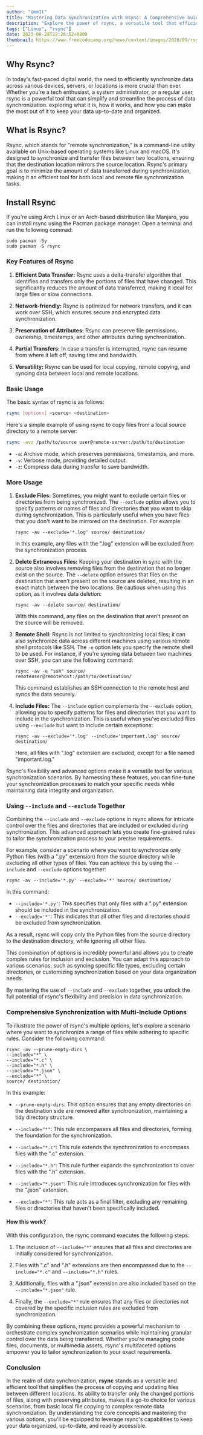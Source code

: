 ```yaml
---
author: "UmmIt"
title: "Mastering Data Synchronization with Rsync: A Comprehensive Guide"
description: "Explore the power of rsync, a versatile tool that efficiently synchronizes data between different locations, ensuring your files are up-to-date and organized."
tags: ["Linux", "rsync"]
date: 2023-08-28T22:26:52+0800
thumbnail: https://www.freecodecamp.org/news/content/images/2020/09/rsync.png
---
```


## Why Rsync?

In today's fast-paced digital world, the need to efficiently synchronize data across various devices, servers, or locations is more crucial than ever. Whether you're a tech enthusiast, a system administrator, or a regular user, rsync is a powerful tool that can simplify and streamline the process of data synchronization. exploring what it is, how it works, and how you can make the most out of it to keep your data up-to-date and organized.

## What is Rsync?

Rsync, which stands for "remote synchronization," is a command-line utility available on Unix-based operating systems like Linux and macOS. It's designed to synchronize and transfer files between two locations, ensuring that the destination location mirrors the source location. Rsync's primary goal is to minimize the amount of data transferred during synchronization, making it an efficient tool for both local and remote file synchronization tasks.

## Install Rsync

If you're using Arch Linux or an Arch-based distribution like Manjaro, you can install rsync using the Pacman package manager. Open a terminal and run the following commad:

```shell
sudo pacman -Sy
sudo pacman -S rsync
```

### Key Features of Rsync

1. **Efficient Data Transfer:** Rsync uses a delta-transfer algorithm that identifies and transfers only the portions of files that have changed. This significantly reduces the amount of data transferred, making it ideal for large files or slow connections.

2. **Network-friendly:** Rsync is optimized for network transfers, and it can work over SSH, which ensures secure and encrypted data synchronization.

3. **Preservation of Attributes:** Rsync can preserve file permissions, ownership, timestamps, and other attributes during synchronization.

4. **Partial Transfers:** In case a transfer is interrupted, rsync can resume from where it left off, saving time and bandwidth.

5. **Versatility:** Rsync can be used for local copying, remote copying, and syncing data between local and remote locations.

### Basic Usage

The basic syntax of rsync is as follows:

```bash
rsync [options] <source> <destination>
```

Here's a simple example of using rsync to copy files from a local source directory to a remote server:

```bash
rsync -avz /path/to/source user@remote-server:/path/to/destination
```

- `-a`: Archive mode, which preserves permissions, timestamps, and more.
- `-v`: Verbose mode, providing detailed output.
- `-z`: Compress data during transfer to save bandwidth.

### More Usage

1. **Exclude Files:** Sometimes, you might want to exclude certain files or directories from being synchronized. The `--exclude` option allows you to specify patterns or names of files and directories that you want to skip during synchronization. This is particularly useful when you have files that you don't want to be mirrored on the destination. For example:

   ```shell
   rsync -av --exclude='*.log' source/ destination/
   ```

   In this example, any files with the ".log" extension will be excluded from the synchronization process.

2. **Delete Extraneous Files:** Keeping your destination in sync with the source also involves removing files from the destination that no longer exist on the source. The `--delete` option ensures that files on the destination that aren't present on the source are deleted, resulting in an exact match between the two locations. Be cautious when using this option, as it involves data deletion:

   ```shell
   rsync -av --delete source/ destination/
   ```

   With this command, any files on the destination that aren't present on the source will be removed.

3. **Remote Shell:** Rsync is not limited to synchronizing local files; it can also synchronize data across different machines using various remote shell protocols like SSH. The `-e` option lets you specify the remote shell to be used. For instance, if you're syncing data between two machines over SSH, you can use the following command:

   ```shell
   rsync -av -e "ssh" source/ remoteuser@remotehost:/path/to/destination/
   ```

   This command establishes an SSH connection to the remote host and syncs the data securely.

4. **Include Files:** The `--include` option complements the `--exclude` option, allowing you to specify patterns for files and directories that you want to include in the synchronization. This is useful when you've excluded files using `--exclude` but want to include certain exceptions:

   ```shell
   rsync -av --exclude='*.log' --include='important.log' source/ destination/
   ```

   Here, all files with ".log" extension are excluded, except for a file named "important.log."

Rsync's flexibility and advanced options make it a versatile tool for various synchronization scenarios. By harnessing these features, you can fine-tune your synchronization processes to match your specific needs while maintaining data integrity and organization.

### Using `--include` and `--exclude` Together

Combining the `--include` and `--exclude` options in rsync allows for intricate control over the files and directories that are included or excluded during synchronization. This advanced approach lets you create fine-grained rules to tailor the synchronization process to your precise requirements.

For example, consider a scenario where you want to synchronize only Python files (with a ".py" extension) from the source directory while excluding all other types of files. You can achieve this by using the `--include` and `--exclude` options together:

```shell
rsync -av --include='*.py' --exclude='*' source/ destination/
```

In this command:

- `--include='*.py'`: This specifies that only files with a ".py" extension should be included in the synchronization.
- `--exclude='*'`: This indicates that all other files and directories should be excluded from synchronization.

As a result, rsync will copy only the Python files from the source directory to the destination directory, while ignoring all other files.

This combination of options is incredibly powerful and allows you to create complex rules for inclusion and exclusion. You can adapt this approach to various scenarios, such as syncing specific file types, excluding certain directories, or customizing synchronization based on your data organization needs.

By mastering the use of `--include` and `--exclude` together, you unlock the full potential of rsync's flexibility and precision in data synchronization.

### Comprehensive Synchronization with Multi-Include Options

To illustrate the power of rsync's multiple options, let's explore a scenario where you want to synchronize a range of files while adhering to specific rules. Consider the following command:

```shell
rsync -av --prune-empty-dirs \
--include="*" \
--include="*.c" \
--include="*.h" \
--include="*.json" \
--exclude="*" \
source/ destination/
```

In this example:

- `--prune-empty-dirs`: This option ensures that any empty directories on the destination side are removed after synchronization, maintaining a tidy directory structure.

- `--include="*"`: This rule encompasses all files and directories, forming the foundation for the synchronization.

- `--include="*.c"`: This rule extends the synchronization to encompass files with the ".c" extension.

- `--include="*.h"`: This rule further expands the synchronization to cover files with the ".h" extension.

- `--include="*.json"`: This rule introduces synchronization for files with the ".json" extension.

- `--exclude="*"`: This rule acts as a final filter, excluding any remaining files or directories that haven't been specifically included.

#### How this work?

With this configuration, the rsync command executes the following steps:

1. The inclusion of `--include="*"` ensures that all files and directories are initially considered for synchronization.

2. Files with ".c" and ".h" extensions are then encompassed due to the `--include="*.c"` and `--include="*.h"` rules.

3. Additionally, files with a ".json" extension are also included based on the `--include="*.json"` rule.

4. Finally, the `--exclude="*"` rule ensures that any files or directories not covered by the specific inclusion rules are excluded from synchronization.

By combining these options, rsync provides a powerful mechanism to orchestrate complex synchronization scenarios while maintaining granular control over the data being transferred. Whether you're managing code files, documents, or multimedia assets, rsync's multifaceted options empower you to tailor synchronization to your exact requirements.

### Conclusion

In the realm of data synchronization, **rsync** stands as a versatile and efficient tool that simplifies the process of copying and updating files between different locations. Its ability to transfer only the changed portions of files, along with preserving attributes, makes it a go-to choice for various scenarios, from basic local file copying to complex remote data synchronization. By understanding the core concepts and mastering the various options, you'll be equipped to leverage rsync's capabilities to keep your data organized, up-to-date, and readily accessible.